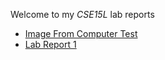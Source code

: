 Welcome to my *CSE15L* lab reports
- [Image From Computer Test](https://cmasterm.github.io/cse15l-lab-reports/lab-report-1-week-2.html)
- [Lab Report 1](labReport1.html)